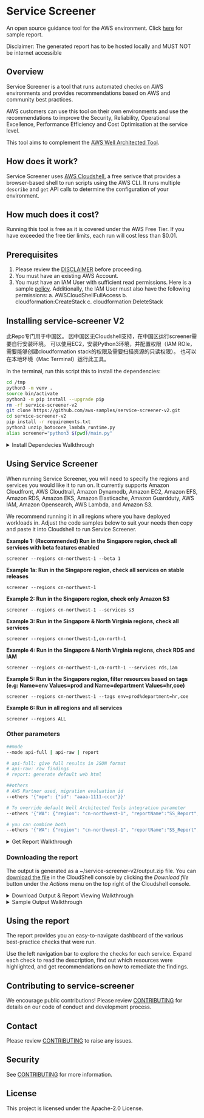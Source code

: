 # Service Screener

An open source guidance tool for the AWS environment. Click [here](https://bit.ly/ssv2demo) for sample report.

Disclaimer: The generated report has to be hosted locally and MUST NOT be internet accessible


## Overview
Service Screener is a tool that runs automated checks on AWS environments and provides recommendations based on AWS and community best practices. 

AWS customers can use this tool on their own environments and use the recommendations to improve the Security, Reliability, Operational Excellence, Performance Efficiency and Cost Optimisation at the service level. 

This tool aims to complement the [AWS Well Architected Tool](https://aws.amazon.com/well-architected-tool/). 

## How does it work?
Service Screener uses [AWS Cloudshell](https://aws.amazon.com/cloudshell/), a free serivce that provides a browser-based shell to run scripts using the AWS CLI. It runs multiple `describe` and `get` API calls to determine the configuration of your environment.

## How much does it cost?
Running this tool is free as it is covered under the AWS Free Tier. If you have exceeded the free tier limits, each run will cost less than $0.01.

## Prerequisites
1. Please review the [DISCLAIMER](./DISCLAIMER.md) before proceeding. 
2. You must have an existing AWS Account.
3. You must have an IAM User with sufficient read permissions. Here is a sample [policy](https://docs.aws.amazon.com/aws-managed-policy/latest/reference/ReadOnlyAccess.html). Additionally, the IAM User must also have the following permissions:
   a. AWSCloudShellFullAccess
   b. cloudformation:CreateStack
   c. cloudformation:DeleteStack

## Installing service-screener V2
此Repo专门用于中国区。
因中国区无Cloudshell支持，在中国区运行screener需要自行安装环境。
可以使用EC2，安装Python3环境，并配置权限（IAM ROle，需要能够创建cloudformation stack的权限及需要扫描资源的只读权限）。
也可以在本地环境（Mac Terminal）运行此工具。

In the terminal, run this script this to install the dependencies:
```bash
cd /tmp
python3 -m venv .
source bin/activate
python3 -m pip install --upgrade pip
rm -rf service-screener-v2
git clone https://github.com/aws-samples/service-screener-v2.git
cd service-screener-v2
pip install -r requirements.txt
python3 unzip_botocore_lambda_runtime.py
alias screener="python3 $(pwd)/main.py"

```
<details>
<summary>Install Dependecies Walkthrough</summary>
   
![Install dependencies](https://d39bs20xyg7k53.cloudfront.net/services-screener/p2-dependencies.gif)
</details>

## Using Service Screener
When running Service Screener, you will need to specify the regions and services you would like it to run on. It currently supports Amazon Cloudfront, AWS Cloudtrail, Amazon Dynamodb, Amazon EC2, Amazon EFS, Amazon RDS, Amazon EKS, Amazon Elasticache, Amazon Guardduty, AWS IAM, Amazon Opensearch, AWS Lambda, and Amazon S3.

We recommend running it in all regions where you have deployed workloads in. Adjust the code samples below to suit your needs then copy and paste it into Cloudshell to run Service Screener. 

**Example 1: (Recommended) Run in the Singapore region, check all services with beta features enabled**
```
screener --regions cn-northwest-1 --beta 1
```

**Example 1a: Run in the Singapore region, check all services on stable releases**
```
screener --regions cn-northwest-1
```

**Example 2: Run in the Singapore region, check only Amazon S3**
```
screener --regions cn-northwest-1 --services s3
```

**Example 3: Run in the Singapore & North Virginia regions, check all services**
```
screener --regions cn-northwest-1,cn-north-1
```

**Example 4: Run in the Singapore & North Virginia regions, check RDS and IAM**
```
screener --regions cn-northwest-1,cn-north-1 --services rds,iam
```

**Example 5: Run in the Singapore region, filter resources based on tags (e.g: Name=env Values=prod and Name=department Values=hr,coe)**
```
screener --regions cn-northwest-1 --tags env=prod%department=hr,coe
```

**Example 6: Run in all regions and all services**
```
screener --regions ALL
```


### Other parameters
```bash
##mode
--mode api-full | api-raw | report

# api-full: give full results in JSON format
# api-raw: raw findings
# report: generate default web html

##others
# AWS Partner used, migration evaluation id
--others '{"mpe": {"id": "aaaa-1111-cccc"}}'

# To override default Well Architected Tools integration parameter
--others '{"WA": {"region": "cn-northwest-1", "reportName":"SS_Report", "newMileStone":0}}'

# you can combine both
--others '{"WA": {"region": "cn-northwest-1", "reportName":"SS_Report", "newMileStone":0}, "mpe": {"id": "aaaa-1111-cccc"}}'
```
<details>
<summary>Get Report Walkthrough</summary>
   
![Get Report](https://d39bs20xyg7k53.cloudfront.net/services-screener/p3-getreport.gif)
</details>

### Downloading the report
The output is generated as a ~/service-screener-v2/output.zip file. 
You can [download the file](https://docs.aws.amazon.com/cloudshell/latest/userguide/working-with-cloudshell.html#files-storage) in the CloudShell console by clicking the *Download file* button under the *Actions* menu on the top right of the Cloudshell console. 

<details>
<summary>Download Output & Report Viewing Walkthrough</summary>
   
![Download Output](https://d39bs20xyg7k53.cloudfront.net/services-screener/p4-outputzip.gif)

Once downloaded, unzip the file and open 'index.html' in your browser. You should see a page like this:

![front page](https://d39bs20xyg7k53.cloudfront.net/services-screener/service-screener.jpg?v1)

Ensure that you can see the service(s) run on listed on the left pane.
You can navigate to the service(s) listed to see detailed findings on each service. 
</details>

<details>
<summary>Sample Output Walkthrough</summary>
   
![Sample Output](https://d39bs20xyg7k53.cloudfront.net/services-screener/p5-sample.gif)
</details>

## Using the report 
The report provides you an easy-to-navigate dashboard of the various best-practice checks that were run. 

Use the left navigation bar to explore the checks for each service. Expand each check to read the description, find out which resources were highlighted, and get recommendations on how to remediate the findings.  

## Contributing to service-screener
We encourage public contributions! Please review [CONTRIBUTING](./CONTRIBUTING.md) for details on our code of conduct and development process.

## Contact
Please review [CONTRIBUTING](./CONTRIBUTING.md) to raise any issues. 

## Security
See [CONTRIBUTING](CONTRIBUTING.md#security-issue-notifications) for more information.

## License
This project is licensed under the Apache-2.0 License.
